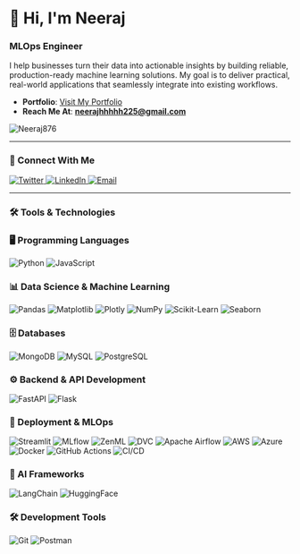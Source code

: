 <!-- Header Section -->
<h1 align="left">👋 Hi, I'm Neeraj</h1>
<h3 align="left">MLOps Engineer</h3>

<!-- Introduction --> 
<p align="left"> I help businesses turn their data into actionable insights by building reliable, production-ready machine learning solutions. My goal is to deliver practical, real-world applications that seamlessly integrate into existing workflows. 
</p>

- **Portfolio**: [Visit My Portfolio](https://neeraj876.github.io/) 
- **Reach Me At**: **neerajhhhhh225@gmail.com**

<p align="left"> <img src="https://komarev.com/ghpvc/?username=Neeraj876&label=Profile%20views&color=0e75b6&style=flat" alt="Neeraj876" /> </p>

---

<!-- Connect With Me -->
<h3 align="left">🤝 Connect With Me</h3>
<p align="left">
<a href="https://x.com/neerajjj6785" target="_blank">
    <img src="https://img.shields.io/badge/Twitter-%231DA1F2.svg?style=for-the-badge&logo=twitter&logoColor=white" alt="Twitter"/>
</a>
<a href="https://www.linkedin.com/in/neeraj-125601238/" target="_blank">
    <img src="https://img.shields.io/badge/LinkedIn-%230077B5.svg?style=for-the-badge&logo=linkedin&logoColor=white" alt="LinkedIn"/>
</a>
<a href="mailto:neerajhhhhh225@gmail.com">
    <img src="https://img.shields.io/badge/Email-D14836?style=for-the-badge&logo=gmail&logoColor=white" alt="Email"/>
</a>
</p>

---
<!-- Header -->
<h3 align="left">🛠️ Tools & Technologies</h3>



<!-- Programming Languages -->
### 🖥️ Programming Languages
![Python](https://img.shields.io/badge/Python-3776AB?style=for-the-badge&logo=python&logoColor=white)
![JavaScript](https://img.shields.io/badge/JavaScript-323330?style=for-the-badge&logo=javascript&logoColor=F7DF1E)

<!-- Data Science & ML -->
### 📊 Data Science & Machine Learning
![Pandas](https://img.shields.io/badge/Pandas-150458?style=for-the-badge&logo=pandas&logoColor=white)
![Matplotlib](https://img.shields.io/badge/Matplotlib-8A2BE2?style=for-the-badge&logo=python&logoColor=white)
![Plotly](https://img.shields.io/badge/Plotly-3F4F75?style=for-the-badge&logo=plotly&logoColor=white)
![NumPy](https://img.shields.io/badge/NumPy-013243?style=for-the-badge&logo=numpy&logoColor=white)
![Scikit-Learn](https://img.shields.io/badge/Scikit--Learn-F7931E?style=for-the-badge&logo=scikit-learn&logoColor=white)
![Seaborn](https://img.shields.io/badge/Seaborn-009688?style=for-the-badge&logo=python&logoColor=white)

<!-- Databases -->
### 🗄️ Databases
![MongoDB](https://img.shields.io/badge/MongoDB-4EA94B?style=for-the-badge&logo=mongodb&logoColor=white)
![MySQL](https://img.shields.io/badge/MySQL-00000F?style=for-the-badge&logo=mysql&logoColor=white)
![PostgreSQL](https://img.shields.io/badge/PostgreSQL-316192?style=for-the-badge&logo=postgresql&logoColor=white)

<!-- Backend & API -->
### ⚙️ Backend & API Development
![FastAPI](https://img.shields.io/badge/FastAPI-009688?style=for-the-badge&logo=fastapi&logoColor=white)
![Flask](https://img.shields.io/badge/Flask-000000?style=for-the-badge&logo=flask&logoColor=white)

<!-- Deployment & Data Handling -->
### 🚀 Deployment & MLOps
![Streamlit](https://img.shields.io/badge/Streamlit-FF4B4B?style=for-the-badge&logo=streamlit&logoColor=white)
![MLflow](https://img.shields.io/badge/MLflow-0194E2?style=for-the-badge&logo=mlflow&logoColor=white)
![ZenML](https://img.shields.io/badge/ZenML-FF5733?style=for-the-badge&logo=python&logoColor=white)
![DVC](https://img.shields.io/badge/DVC-945DD6?style=for-the-badge&logo=dvc&logoColor=white)
![Apache Airflow](https://img.shields.io/badge/Apache%20Airflow-017CEE?style=for-the-badge&logo=apache-airflow&logoColor=white)
![AWS](https://img.shields.io/badge/AWS-FF9900?style=for-the-badge&logo=amazonaws&logoColor=white)
![Azure](https://img.shields.io/badge/Azure-0078D4?style=for-the-badge&logo=microsoftazure&logoColor=white)
![Docker](https://img.shields.io/badge/Docker-2496ED?style=for-the-badge&logo=docker&logoColor=white)
![GitHub Actions](https://img.shields.io/badge/GitHub%20Actions-2088FF?style=for-the-badge&logo=github-actions&logoColor=white)
![CI/CD](https://img.shields.io/badge/CI%2FCD-2D3748?style=for-the-badge&logo=github-actions&logoColor=white)

<!-- LangChain & Related -->
### 🔗 AI Frameworks
![LangChain](https://img.shields.io/badge/LangChain-F66D0B?style=for-the-badge&labelColor=000000&color=F66D0B)
![HuggingFace](https://img.shields.io/badge/Hugging%20Face-F78C40?style=for-the-badge&logo=huggingface&logoColor=white)

<!-- Tools -->
### 🛠️ Development Tools
![Git](https://img.shields.io/badge/Git-F05032?style=for-the-badge&logo=git&logoColor=white)
![Postman](https://img.shields.io/badge/Postman-FF6C37?style=for-the-badge&logo=postman&logoColor=white)

